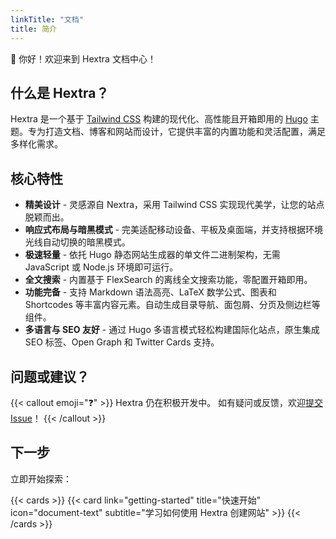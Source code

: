 ```yaml
---
linkTitle: "文档"
title: 简介
---
```


👋 你好！欢迎来到 Hextra 文档中心！

<!--more-->

## 什么是 Hextra？

Hextra 是一个基于 [Tailwind CSS][tailwind-css] 构建的现代化、高性能且开箱即用的 [Hugo][hugo] 主题。专为打造文档、博客和网站而设计，它提供丰富的内置功能和灵活配置，满足多样化需求。

## 核心特性

- **精美设计** - 灵感源自 Nextra，采用 Tailwind CSS 实现现代美学，让您的站点脱颖而出。
- **响应式布局与暗黑模式** - 完美适配移动设备、平板及桌面端，并支持根据环境光线自动切换的暗黑模式。
- **极速轻量** - 依托 Hugo 静态网站生成器的单文件二进制架构，无需 JavaScript 或 Node.js 环境即可运行。
- **全文搜索** - 内置基于 FlexSearch 的离线全文搜索功能，零配置开箱即用。
- **功能完备** - 支持 Markdown 语法高亮、LaTeX 数学公式、图表和 Shortcodes 等丰富内容元素。自动生成目录导航、面包屑、分页及侧边栏等组件。
- **多语言与 SEO 友好** - 通过 Hugo 多语言模式轻松构建国际化站点，原生集成 SEO 标签、Open Graph 和 Twitter Cards 支持。

## 问题或建议？

{{< callout emoji="❓" >}}
  Hextra 仍在积极开发中。
  如有疑问或反馈，欢迎[提交 Issue](https://github.com/imfing/hextra/issues)！
{{< /callout >}}

## 下一步

立即开始探索：

{{< cards >}}
  {{< card link="getting-started" title="快速开始" icon="document-text" subtitle="学习如何使用 Hextra 创建网站" >}}
{{< /cards >}}

[hugo]: https://gohugo.io/
[flex-search]: https://github.com/nextapps-de/flexsearch
[tailwind-css]: https://tailwindcss.com/